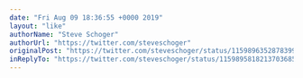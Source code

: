 ```yaml
---
date: "Fri Aug 09 18:36:55 +0000 2019"
layout: "like"
authorName: "Steve Schoger"
authorUrl: "https://twitter.com/steveschoger"
originalPost: "https://twitter.com/steveschoger/status/1159896352878399488"
inReplyTo: "https://twitter.com/steveschoger/status/1159895818213703685"
---
```

